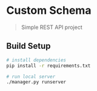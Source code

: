 # Custom Schema

> Simple REST API project

## Build Setup

``` bash
# install dependencies
pip install -r requirements.txt

# run local server
./manager.py runserver
